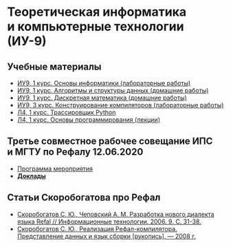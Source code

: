 # Теоретическая информатика и компьютерные технологии (ИУ-9)

## Учебные материалы
* [ИУ9, 1 курс. Основы информатики (лабораторные работы)](scheme-labs)
* [ИУ9, 1 курс. Алгоритмы и структуры данных (домашние работы)](ads)
* [ИУ9, 1 курс. Дискретная математика (домашние работы)](dm)
* [ИУ9, 3 курс. Конструирование компиляторов (лабораторные работы)](compiler-labs)
* [Л4, 1 курс. Трассировщик Python](python-tracer)
* [Л4, 1 курс. Основы программирования (лекции)](L4)

## Третье совместное рабочее совещание ИПС и МГТУ по Рефалу 12.06.2020
* [Программа мероприятия](IPSRAN-MGTU-seminar-12-06-2020.pdf)
* [**Доклады**](IPSRAN-MGTU-seminar-12-06-2020)

## Статьи Скоробогатова про Рефал
* [Скоробогатов С. Ю., Чеповский А. М. Разработка нового диалекта языка Refal
  // Информационные технологии. 2006. 9. C. 31-38.][1]
* [Скоробогатов С. Ю., Реализация Рефал-компилятора. Представление данных
  и язык сборки \[рукопись\]. — 2008 г.][2]


[1]: Skorobogatov-Refal-7.pdf
[2]: Skorobogatov-Data-Representation-and-Assembly-Language.pdf
